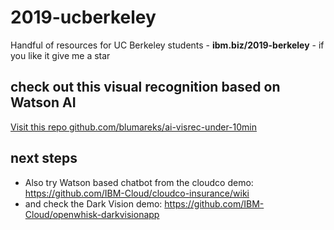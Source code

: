 # 2019-ucberkeley
Handful of resources for UC Berkeley students - **ibm.biz/2019-berkeley** - if you like it give me a star

## check out this visual recognition based on Watson AI

[Visit this repo github.com/blumareks/ai-visrec-under-10min](https://github.com/blumareks/ai-visrec-under-10min)

## next steps
- Also try Watson based chatbot from the cloudco demo: https://github.com/IBM-Cloud/cloudco-insurance/wiki
- and check the Dark Vision demo: https://github.com/IBM-Cloud/openwhisk-darkvisionapp


